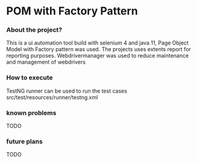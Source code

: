 POM with Factory Pattern
=======================


### About the project?
This is a ui automation tool build with selenium 4 and java 11, Page Object Model with Factory pattern was used. 
The projects uses extents report for reporting purposes.
Webdrivermanager was used to reduce maintenance and management
of webdrivers

### How to execute
TestNG runner can be used to run the test cases
src/test/resources/runner/testng.xml

### known problems
TODO
### future plans
TODO
